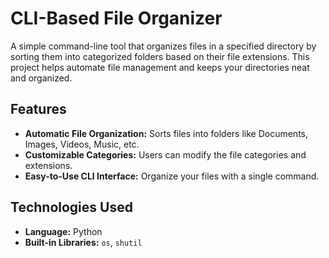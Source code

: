 # CLI-Based File Organizer

A simple command-line tool that organizes files in a specified directory by sorting them into categorized folders based on their file extensions. This project helps automate file management and keeps your directories neat and organized.

## Features
- **Automatic File Organization:** Sorts files into folders like Documents, Images, Videos, Music, etc.
- **Customizable Categories:** Users can modify the file categories and extensions.
- **Easy-to-Use CLI Interface:** Organize your files with a single command.

## Technologies Used
- **Language:** Python
- **Built-in Libraries:** `os`, `shutil`
